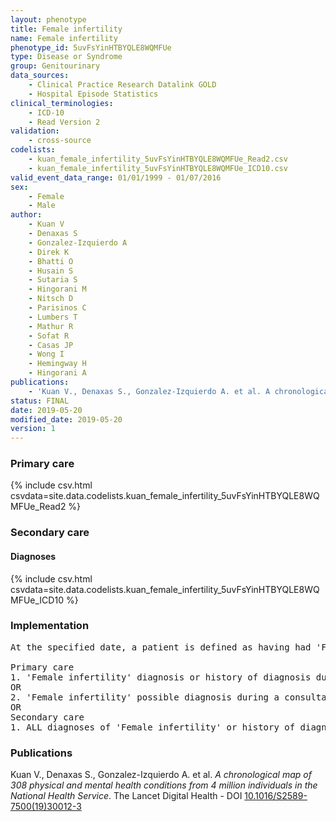 ```yaml
---
layout: phenotype
title: Female infertility
name: Female infertility
phenotype_id: 5uvFsYinHTBYQLE8WQMFUe 
type: Disease or Syndrome
group: Genitourinary
data_sources: 
    - Clinical Practice Research Datalink GOLD
    - Hospital Episode Statistics
clinical_terminologies: 
    - ICD-10
    - Read Version 2
validation: 
    - cross-source
codelists: 
    - kuan_female_infertility_5uvFsYinHTBYQLE8WQMFUe_Read2.csv
    - kuan_female_infertility_5uvFsYinHTBYQLE8WQMFUe_ICD10.csv
valid_event_data_range: 01/01/1999 - 01/07/2016
sex: 
    - Female
    - Male
author: 
    - Kuan V
    - Denaxas S
    - Gonzalez-Izquierdo A
    - Direk K
    - Bhatti O
    - Husain S
    - Sutaria S
    - Hingorani M
    - Nitsch D
    - Parisinos C
    - Lumbers T
    - Mathur R
    - Sofat R
    - Casas JP
    - Wong I
    - Hemingway H
    - Hingorani A
publications: 
    - 'Kuan V., Denaxas S., Gonzalez-Izquierdo A. et al. A chronological map of 308 physical and mental health conditions from 4 million individuals in the National Health Service. The Lancet Digital Health - DOI: 10.1016/S2589-7500(19)30012-3' 
status: FINAL
date: 2019-05-20
modified_date: 2019-05-20
version: 1
---
```

### Primary care 
{% include csv.html csvdata=site.data.codelists.kuan_female_infertility_5uvFsYinHTBYQLE8WQMFUe_Read2 %}
### Secondary care 
#### Diagnoses 
{% include csv.html csvdata=site.data.codelists.kuan_female_infertility_5uvFsYinHTBYQLE8WQMFUe_ICD10 %}
### Implementation 
<pre>At the specified date, a patient is defined as having had 'Female infertility' IF they meet the criteria for any of the following on or before the specified date. The earliest date on which the individual meets any of the following criteria on or before the specified date is defined as the first event date:

Primary care
1. 'Female infertility' diagnosis or history of diagnosis during a consultation 
OR
2. 'Female infertility' possible diagnosis during a consultation IF patient = female
OR
Secondary care
1. ALL diagnoses of 'Female infertility' or history of diagnosis during a hospitalization</pre> 
 
### Publications 
Kuan V., Denaxas S., Gonzalez-Izquierdo A. et al. _A chronological map of 308 physical and mental health conditions from 4 million individuals in the National Health Service_. The Lancet Digital Health - DOI <a href='https://www.thelancet.com/journals/landig/article/PIIS2589-7500(19)30012-3/fulltext'>10.1016/S2589-7500(19)30012-3</a>
